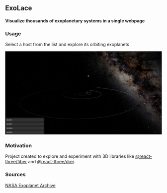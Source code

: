 <h2>
  ExoLace
</h2>

<h4>
  Visualize thousands of exoplanetary systems in a single webpage
</h4>

<h3>
  Usage
</h3>

Select a host from the list and explore its orbiting exoplanets

<img
  src="docs/preview.png"
/>

<h3>
  Motivation
</h3>

Project created to explore and experiment with 3D libraries like [@react-three/fiber](https://github.com/pmndrs/react-three-fiber) and [@react-three/drei](https://github.com/pmndrs/drei).

<h3>
  Sources
</h3>

[NASA Exoplanet Archive](https://exoplanetarchive.ipac.caltech.edu/index.html)
